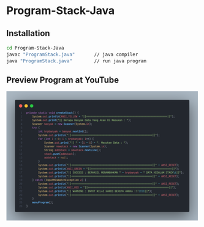 # Program-Stack-Java

## Installation
```sh
cd Program-Stack-Java
javac "ProgramStack.java"       // java compiler
java "ProgramStack.java"        // run java program
```

## Preview Program at YouTube
<img src="/Assets/Thumbnail.PNG" alt="Watch the video" herf="https://youtu.be/fV3YFl518GI" width="500"/>

